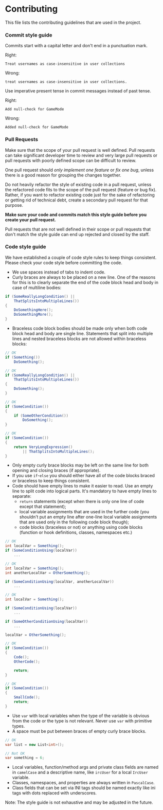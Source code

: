 # Contributing

This file lists the contributing guidelines that are used in the project.

### Commit style guide

Commits start with a capital letter and don't end in a punctuation mark.

Right:
```
Treat usernames as case-insensitive in user collections
```

Wrong:
```
treat usernames as case-insensitive in user collections.
```

Use imperative present tense in commit messages instead of past tense.

Right:
```
Add null-check for GameMode
```

Wrong:
```
Added null-check for GameMode
```

### Pull Requests

Make sure that the scope of your pull request is well defined. Pull requests can take significant developer time to review and very large pull requests or pull requests with poorly defined scope can be difficult to review.

One pull request should _only implement one feature_ or _fix one bug_, unless there is a good reason for grouping the changes together.

Do not heavily refactor the style of existing code in a pull request, unless the refactored code fits to the scope of the pull request (feature or bug fix). Rather, if you want to refactor existing code just for the sake of refactoring or getting rid of technical debt, create a secondary pull request for that purpose.

**Make sure your code and commits match this style guide before you create your pull request.**

Pull requests that are not well defined in their scope or pull requests that don't match the style guide can end up rejected and closed by the staff.

### Code style guide

We have established a couple of code style rules to keep things consistent. Please check your code style before committing the code.
- We use spaces instead of tabs to indent code.
- Curly braces are always to be placed on a new line. One of the reasons for this is to clearly separate the end of the code block head and body in case of multiline bodies:
```cs
if (SomeReallyLongCondition() ||
    ThatSplitsIntoMultipleLines())
{
    DoSomethingHere();
    DoSomethingMore();
}
```
- Braceless code block bodies should be made only when both code block head and body are single line. Statements that split into multiple lines and nested braceless blocks are not allowed within braceless blocks:
```cs
// OK
if (Something())
    DoSomething();

// OK
if (SomeReallyLongCondition() ||
    ThatSplitsIntoMultipleLines())
{
    DoSomething();
}

// OK
if (SomeCondition())
{
    if (SomeOtherCondition())
        DoSomething();
}

// OK
if (SomeCondition())
{
    return VeryLongExpression()
        || ThatSplitsIntoMultipleLines();
}
```
- Only empty curly brace blocks may be left on the same line for both opening and closing braces (if appropriate).
- If you use `if`-`else` you should either have all of the code blocks braced or braceless to keep things consistent.
- Code should have empty lines to make it easier to read. Use an empty line to split code into logical parts. It's mandatory to have empty lines to separate:
  - `return` statements (except when there is only one line of code except that statement);
  - local variable assignments that are used in the further code (you shouldn't put an empty line after one-line local variable assignments that are used only in the following code block though);
  - code blocks (braceless or not) or anything using code blocks (function or hook definitions, classes, namespaces etc.)
```cs
// OK
int localVar = Something();
if (SomeConditionUsing(localVar))
    ...

// OK
int localVar = Something();
int anotherLocalVar = OtherSomething();

if (SomeConditionUsing(localVar, anotherLocalVar))
    ...

// OK
int localVar = Something();

if (SomeConditionUsing(localVar))
    ...

if (SomeOtherConditionUsing(localVar))
    ...

localVar = OtherSomething();

// OK
if (SomeCondition())
{
    Code();
    OtherCode();

    return;
}

// OK
if (SomeCondition())
{
    SmallCode();
    return;
}
```
- Use `var` with local variables when the type of the variable is obvious from the code or the type is not relevant. Never use `var` with primitive types.
- A space must be put between braces of empty curly brace blocks.
```cs
// OK
var list = new List<int>();

// Not OK
var something = 6;
```
- Local variables, function/method args and private class fields are named in `camelCase` and a descriptive name, like `ircUser` for a local `IrcUser` variable.
- Classes, namespaces, and properties are always written in `PascalCase`.
- Class fields that can be set via INI tags should be named exactly like ini tags with dots replaced with underscores.

Note: The style guide is not exhaustive and may be adjusted in the future.
